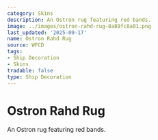 ```yaml
---
category: Skins
description: An Ostron rug featuring red bands.
image: ../images/ostron-rahd-rug-8a89fc8a01.png
last_updated: '2025-09-17'
name: Ostron Rahd Rug
source: WFCD
tags:
- Ship Decoration
- Skins
tradable: false
type: Ship Decoration
---
```


# Ostron Rahd Rug

An Ostron rug featuring red bands.

